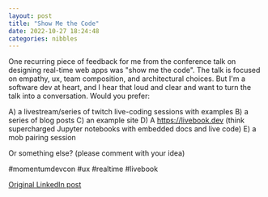 ```yaml
---
layout: post
title: "Show Me the Code"
date: 2022-10-27 18:24:48
categories: nibbles
---
```


One recurring piece of feedback for me from the conference talk on designing real-time web apps was "show me the code". The talk is focused on empathy, ux, team composition, and architectural choices. But I'm a software dev at heart, and I hear that loud and clear and want to turn the talk into a conversation. Would you prefer:

A) a livestream/series of twitch live-coding sessions with examples
B) a series of blog posts
C) an example site
D) A https://livebook.dev (think supercharged Jupyter notebooks with embedded docs and live code)
E) a mob pairing session

Or something else? (please comment with your idea)

#momentumdevcon #ux #realtime #livebook

[Original LinkedIn post](https://www.linkedin.com/feed/update/urn%3Ali%3Ashare%3A6991464738371112961)
